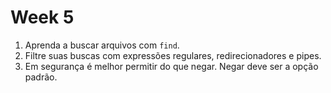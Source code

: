 # Week 5

1. Aprenda a buscar arquivos com `find`.
1. Filtre suas buscas com expressões regulares, redirecionadores e
   pipes.
1. Em segurança é melhor permitir do que negar. Negar deve ser a opção
   padrão.
